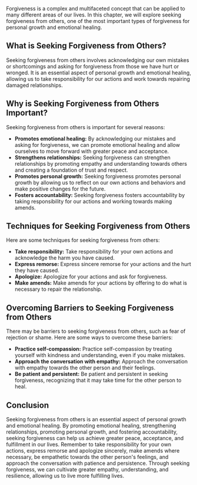 
Forgiveness is a complex and multifaceted concept that can be applied to many different areas of our lives. In this chapter, we will explore seeking forgiveness from others, one of the most important types of forgiveness for personal growth and emotional healing.

What is Seeking Forgiveness from Others?
----------------------------------------

Seeking forgiveness from others involves acknowledging our own mistakes or shortcomings and asking for forgiveness from those we have hurt or wronged. It is an essential aspect of personal growth and emotional healing, allowing us to take responsibility for our actions and work towards repairing damaged relationships.

Why is Seeking Forgiveness from Others Important?
-------------------------------------------------

Seeking forgiveness from others is important for several reasons:

* **Promotes emotional healing:** By acknowledging our mistakes and asking for forgiveness, we can promote emotional healing and allow ourselves to move forward with greater peace and acceptance.
* **Strengthens relationships:** Seeking forgiveness can strengthen relationships by promoting empathy and understanding towards others and creating a foundation of trust and respect.
* **Promotes personal growth:** Seeking forgiveness promotes personal growth by allowing us to reflect on our own actions and behaviors and make positive changes for the future.
* **Fosters accountability:** Seeking forgiveness fosters accountability by taking responsibility for our actions and working towards making amends.

Techniques for Seeking Forgiveness from Others
----------------------------------------------

Here are some techniques for seeking forgiveness from others:

* **Take responsibility:** Take responsibility for your own actions and acknowledge the harm you have caused.
* **Express remorse:** Express sincere remorse for your actions and the hurt they have caused.
* **Apologize:** Apologize for your actions and ask for forgiveness.
* **Make amends:** Make amends for your actions by offering to do what is necessary to repair the relationship.

Overcoming Barriers to Seeking Forgiveness from Others
------------------------------------------------------

There may be barriers to seeking forgiveness from others, such as fear of rejection or shame. Here are some ways to overcome these barriers:

* **Practice self-compassion:** Practice self-compassion by treating yourself with kindness and understanding, even if you make mistakes.
* **Approach the conversation with empathy:** Approach the conversation with empathy towards the other person and their feelings.
* **Be patient and persistent:** Be patient and persistent in seeking forgiveness, recognizing that it may take time for the other person to heal.

Conclusion
----------

Seeking forgiveness from others is an essential aspect of personal growth and emotional healing. By promoting emotional healing, strengthening relationships, promoting personal growth, and fostering accountability, seeking forgiveness can help us achieve greater peace, acceptance, and fulfillment in our lives. Remember to take responsibility for your own actions, express remorse and apologize sincerely, make amends where necessary, be empathetic towards the other person's feelings, and approach the conversation with patience and persistence. Through seeking forgiveness, we can cultivate greater empathy, understanding, and resilience, allowing us to live more fulfilling lives.
